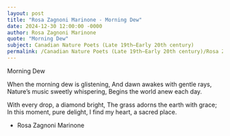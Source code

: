 ```yaml
---
layout: post
title: "Rosa Zagnoni Marinone - Morning Dew"
date: 2024-12-30 12:00:00 -0000
author: Rosa Zagnoni Marinone
quote: "Morning Dew"
subject: Canadian Nature Poets (Late 19th–Early 20th century)
permalink: /Canadian Nature Poets (Late 19th–Early 20th century)/Rosa Zagnoni Marinone/Rosa Zagnoni Marinone - Morning Dew
---
```


Morning Dew

When the morning dew is glistening,
And dawn awakes with gentle rays,
Nature’s music sweetly whispering,
Begins the world anew each day.

With every drop, a diamond bright,
The grass adorns the earth with grace;
In this moment, pure delight,
I find my heart, a sacred place.

- Rosa Zagnoni Marinone

